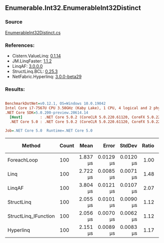 ﻿## Enumerable.Int32.EnumerableInt32Distinct

### Source
[EnumerableInt32Distinct.cs](../LinqBenchmarks/Enumerable/Int32/EnumerableInt32Distinct.cs)

### References:
- Cistern.ValueLinq: [0.1.14](https://www.nuget.org/packages/Cistern.ValueLinq/0.1.14)
- JM.LinqFaster: [1.1.2](https://www.nuget.org/packages/JM.LinqFaster/1.1.2)
- LinqAF: [3.0.0.0](https://www.nuget.org/packages/LinqAF/3.0.0.0)
- StructLinq.BCL: [0.25.3](https://www.nuget.org/packages/StructLinq.BCL/0.25.3)
- NetFabric.Hyperlinq: [3.0.0-beta29](https://www.nuget.org/packages/NetFabric.Hyperlinq/3.0.0-beta29)

### Results:
``` ini

BenchmarkDotNet=v0.12.1, OS=Windows 10.0.19042
Intel Core i7-7567U CPU 3.50GHz (Kaby Lake), 1 CPU, 4 logical and 2 physical cores
.NET Core SDK=5.0.200-preview.20614.14
  [Host]        : .NET Core 5.0.2 (CoreCLR 5.0.220.61120, CoreFX 5.0.220.61120), X64 RyuJIT
  .NET Core 5.0 : .NET Core 5.0.2 (CoreCLR 5.0.220.61120, CoreFX 5.0.220.61120), X64 RyuJIT

Job=.NET Core 5.0  Runtime=.NET Core 5.0  

```
|               Method | Count |     Mean |     Error |    StdDev | Ratio |  Gen 0 | Gen 1 | Gen 2 | Allocated |
|--------------------- |------ |---------:|----------:|----------:|------:|-------:|------:|------:|----------:|
|          ForeachLoop |   100 | 1.837 μs | 0.0129 μs | 0.0120 μs |  1.00 | 2.8896 |     - |     - |    6048 B |
|                 Linq |   100 | 2.722 μs | 0.0085 μs | 0.0071 μs |  1.48 | 2.0638 |     - |     - |    4320 B |
|               LinqAF |   100 | 3.804 μs | 0.0121 μs | 0.0107 μs |  2.07 | 2.5024 |     - |     - |    5240 B |
|           StructLinq |   100 | 2.055 μs | 0.0101 μs | 0.0090 μs |  1.12 | 0.0305 |     - |     - |      64 B |
| StructLinq_IFunction |   100 | 2.056 μs | 0.0070 μs | 0.0062 μs |  1.12 | 0.0191 |     - |     - |      40 B |
|            Hyperlinq |   100 | 2.151 μs | 0.0089 μs | 0.0083 μs |  1.17 | 0.0191 |     - |     - |      40 B |
